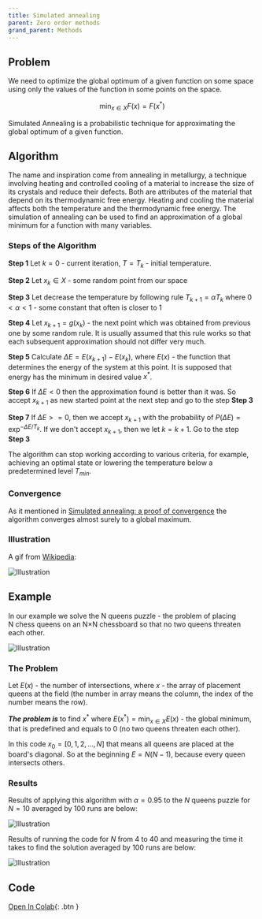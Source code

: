 ```yaml
---
title: Simulated annealing
parent: Zero order methods
grand_parent: Methods
---
```


## Problem

We need to optimize the global optimum of a given function on some space using only the values of the function in some points on the space.

$$
\min_{x \in X} F(x) = F(x^*)
$$

Simulated Annealing is a probabilistic technique for approximating the global optimum of a given function.

## Algorithm

The name and inspiration come from annealing in metallurgy, a technique involving heating and controlled cooling of a material to increase the size of its crystals and reduce their defects. Both are attributes of the material that depend on its thermodynamic free energy. Heating and cooling the material affects both the temperature and the thermodynamic free energy. The simulation of annealing can be used to find an approximation of a global minimum for a function with many variables.

### Steps of the Algorithm

**Step 1** Let $k = 0$ - current iteration, $T = T_k$ - initial temperature.

**Step 2** Let $x_k \in X$ - some random point from our space

**Step 3** Let decrease the temperature by following rule $T_{k+1} = \alpha T_k$ where $0 < \alpha < 1$ - some constant that often is closer to 1

**Step 4** Let $x_{k+1} = g(x_k)$ - the next point which was obtained from previous one by some random rule. It is usually assumed that this rule works so that each subsequent approximation should not differ very much.

**Step 5** Calculate $\Delta E = E(x_{k+1}) - E(x_{k})$, where $E(x)$ - the function that determines the energy of the system at this point. It is supposed that energy has the minimum in desired value $x^*$.

**Step 6** If $\Delta E < 0$ then the approximation found is better than it was. So accept $x_{k+1}$ as new started point at the next step and go to the step **Step 3**

**Step 7** If $\Delta E >= 0$, then we accept $x_{k+1}$ with the probability of $P(\Delta E) = \exp^{-\Delta E / T_k}$. If we don't accept $x_{k+1}$, then we let $k = k+ 1$. Go to the step **Step 3**

The algorithm can stop working according to various criteria, for example, achieving an optimal state or lowering the temperature below a predetermined level $T_{min}$.

### Convergence

As it mentioned in [Simulated annealing: a proof of convergence](https://ieeexplore.ieee.org/document/295910) the algorithm converges almost surely to a global maximum.

### Illustration

A gif from [Wikipedia](https://en.wikipedia.org/wiki/Simulated_annealing):

![Illustration](sa_wiki.gif)

## Example

In our example we solve the N queens puzzle - the problem of placing N chess queens on an N×N chessboard so that no two queens threaten each other.

![Illustration](queens.svg)

### The Problem

Let $E(x)$ - the number of intersections, where $x$ - the array of placement queens at the field (the number in array means the column, the index of the number means the row).

**_The problem is_** to find $x^*$ where $E(x^*) = \min_{x \in X} E(x)$ - the global minimum, that is predefined and equals to 0 (no two queens threaten each other).

In this code $x_0 = [0,1,2,...,N]$ that means all queens are placed at the board's diagonal. So at the beginning $E = N(N-1)$, because every queen intersects others.

### Results

Results of applying this algorithm with $\alpha = 0.95$ to the $N$ queens puzzle for $N = 10$ averaged by 100 runs are below:

![Illustration](sa-example.svg)

Results of running the code for $N$ from $4$ to $40$ and measuring the time it takes to find the solution averaged by 100 runs are below:

![Illustration](sa-runs.svg)

## Code
[Open In Colab](https://colab.research.google.com/github/MerkulovDaniil/optim/blob/master/assets/Notebooks/Simulated%20annealing.ipynb){: .btn }
